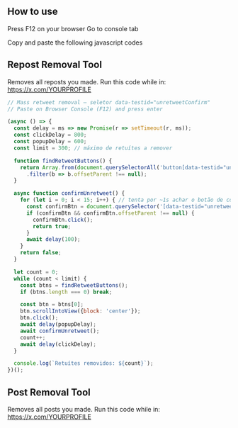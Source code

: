 ## How to use
Press F12 on your browser
Go to console tab

Copy and paste the following javascript codes

## Repost Removal Tool

Removes all reposts you made.
Run this code while in: https://x.com/YOURPROFILE

```javascript
// Mass retweet removal — seletor data-testid="unretweetConfirm"
// Paste on Browser Console (F12) and press enter

(async () => {
  const delay = ms => new Promise(r => setTimeout(r, ms));
  const clickDelay = 800;
  const popupDelay = 600;
  const limit = 300; // máximo de retuítes a remover

  function findRetweetButtons() {
    return Array.from(document.querySelectorAll('button[data-testid="unretweet"]'))
      .filter(b => b.offsetParent !== null);
  }

  async function confirmUnretweet() {
    for (let i = 0; i < 15; i++) { // tenta por ~1s achar o botão de confirmação
      const confirmBtn = document.querySelector('[data-testid="unretweetConfirm"]');
      if (confirmBtn && confirmBtn.offsetParent !== null) {
        confirmBtn.click();
        return true;
      }
      await delay(100);
    }
    return false;
  }

  let count = 0;
  while (count < limit) {
    const btns = findRetweetButtons();
    if (btns.length === 0) break;

    const btn = btns[0];
    btn.scrollIntoView({block: 'center'});
    btn.click();
    await delay(popupDelay);
    await confirmUnretweet();
    count++;
    await delay(clickDelay);
  }

  console.log(`Retuítes removidos: ${count}`);
})();
```

## Post Removal Tool

Removes all posts you made.
Run this code while in: https://x.com/YOURPROFILE



